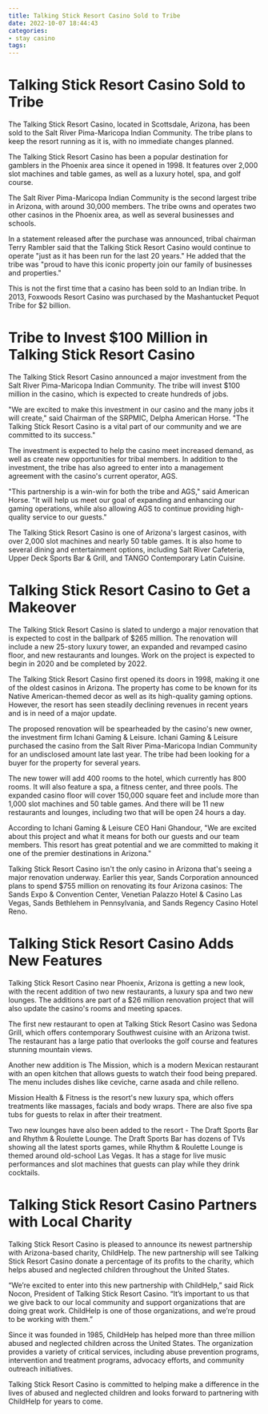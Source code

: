 ```yaml
---
title: Talking Stick Resort Casino Sold to Tribe
date: 2022-10-07 18:44:43
categories:
- stay casino
tags:
---
```



#  Talking Stick Resort Casino Sold to Tribe

The Talking Stick Resort Casino, located in Scottsdale, Arizona, has been sold to the Salt River Pima-Maricopa Indian Community. The tribe plans to keep the resort running as it is, with no immediate changes planned.

The Talking Stick Resort Casino has been a popular destination for gamblers in the Phoenix area since it opened in 1998. It features over 2,000 slot machines and table games, as well as a luxury hotel, spa, and golf course.

The Salt River Pima-Maricopa Indian Community is the second largest tribe in Arizona, with around 30,000 members. The tribe owns and operates two other casinos in the Phoenix area, as well as several businesses and schools.

In a statement released after the purchase was announced, tribal chairman Terry Rambler said that the Talking Stick Resort Casino would continue to operate "just as it has been run for the last 20 years." He added that the tribe was "proud to have this iconic property join our family of businesses and properties."

This is not the first time that a casino has been sold to an Indian tribe. In 2013, Foxwoods Resort Casino was purchased by the Mashantucket Pequot Tribe for $2 billion.

#  Tribe to Invest $100 Million in Talking Stick Resort Casino

The Talking Stick Resort Casino announced a major investment from the Salt River Pima-Maricopa Indian Community. The tribe will invest $100 million in the casino, which is expected to create hundreds of jobs.

"We are excited to make this investment in our casino and the many jobs it will create," said Chairman of the SRPMIC, Delpha American Horse. "The Talking Stick Resort Casino is a vital part of our community and we are committed to its success."

The investment is expected to help the casino meet increased demand, as well as create new opportunities for tribal members. In addition to the investment, the tribe has also agreed to enter into a management agreement with the casino's current operator, AGS.

"This partnership is a win-win for both the tribe and AGS," said American Horse. "It will help us meet our goal of expanding and enhancing our gaming operations, while also allowing AGS to continue providing high-quality service to our guests."

The Talking Stick Resort Casino is one of Arizona's largest casinos, with over 2,000 slot machines and nearly 50 table games. It is also home to several dining and entertainment options, including Salt River Cafeteria, Upper Deck Sports Bar & Grill, and TANGO Contemporary Latin Cuisine.

#  Talking Stick Resort Casino to Get a Makeover

The Talking Stick Resort Casino is slated to undergo a major renovation that is expected to cost in the ballpark of $265 million. The renovation will include a new 25-story luxury tower, an expanded and revamped casino floor, and new restaurants and lounges. Work on the project is expected to begin in 2020 and be completed by 2022.

The Talking Stick Resort Casino first opened its doors in 1998, making it one of the oldest casinos in Arizona. The property has come to be known for its Native American-themed decor as well as its high-quality gaming options. However, the resort has seen steadily declining revenues in recent years and is in need of a major update.

The proposed renovation will be spearheaded by the casino's new owner, the investment firm Ichani Gaming & Leisure. Ichani Gaming & Leisure purchased the casino from the Salt River Pima-Maricopa Indian Community for an undisclosed amount late last year. The tribe had been looking for a buyer for the property for several years.

The new tower will add 400 rooms to the hotel, which currently has 800 rooms. It will also feature a spa, a fitness center, and three pools. The expanded casino floor will cover 150,000 square feet and include more than 1,000 slot machines and 50 table games. And there will be 11 new restaurants and lounges, including two that will be open 24 hours a day.

According to Ichani Gaming & Leisure CEO Hani Ghandour, "We are excited about this project and what it means for both our guests and our team members. This resort has great potential and we are committed to making it one of the premier destinations in Arizona."

Talking Stick Resort Casino isn't the only casino in Arizona that's seeing a major renovation underway. Earlier this year, Sands Corporation announced plans to spend $755 million on renovating its four Arizona casinos: The Sands Expo & Convention Center, Venetian Palazzo Hotel & Casino Las Vegas, Sands Bethlehem in Pennsylvania, and Sands Regency Casino Hotel Reno.

#  Talking Stick Resort Casino Adds New Features

Talking Stick Resort Casino near Phoenix, Arizona is getting a new look, with the recent addition of two new restaurants, a luxury spa and two new lounges. The additions are part of a $26 million renovation project that will also update the casino's rooms and meeting spaces.

The first new restaurant to open at Talking Stick Resort Casino was Sedona Grill, which offers contemporary Southwest cuisine with an Arizona twist. The restaurant has a large patio that overlooks the golf course and features stunning mountain views.

Another new addition is The Mission, which is a modern Mexican restaurant with an open kitchen that allows guests to watch their food being prepared. The menu includes dishes like ceviche, carne asada and chile relleno.

Mission Health & Fitness is the resort's new luxury spa, which offers treatments like massages, facials and body wraps. There are also five spa tubs for guests to relax in after their treatment.

Two new lounges have also been added to the resort - The Draft Sports Bar and Rhythm & Roulette Lounge. The Draft Sports Bar has dozens of TVs showing all the latest sports games, while Rhythm & Roulette Lounge is themed around old-school Las Vegas. It has a stage for live music performances and slot machines that guests can play while they drink cocktails.

#  Talking Stick Resort Casino Partners with Local Charity

Talking Stick Resort Casino is pleased to announce its newest partnership with Arizona-based charity, ChildHelp. The new partnership will see Talking Stick Resort Casino donate a percentage of its profits to the charity, which helps abused and neglected children throughout the United States.

“We’re excited to enter into this new partnership with ChildHelp,” said Rick Nocon, President of Talking Stick Resort Casino. “It’s important to us that we give back to our local community and support organizations that are doing great work. ChildHelp is one of those organizations, and we’re proud to be working with them.”

Since it was founded in 1985, ChildHelp has helped more than three million abused and neglected children across the United States. The organization provides a variety of critical services, including abuse prevention programs, intervention and treatment programs, advocacy efforts, and community outreach initiatives.

Talking Stick Resort Casino is committed to helping make a difference in the lives of abused and neglected children and looks forward to partnering with ChildHelp for years to come.